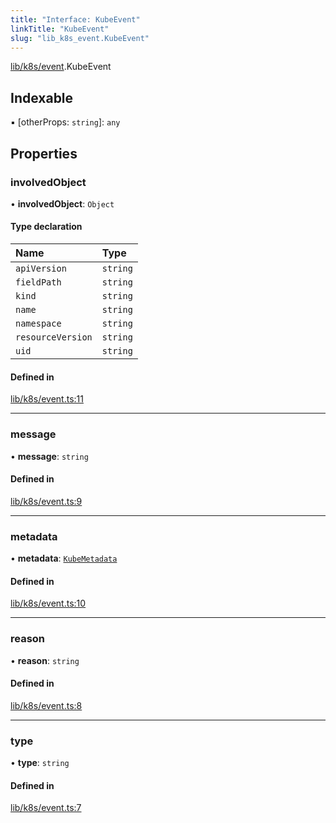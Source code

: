 ```yaml
---
title: "Interface: KubeEvent"
linkTitle: "KubeEvent"
slug: "lib_k8s_event.KubeEvent"
---
```


[lib/k8s/event](../modules/lib_k8s_event.md).KubeEvent

## Indexable

▪ [otherProps: `string`]: `any`

## Properties

### involvedObject

• **involvedObject**: `Object`

#### Type declaration

| Name | Type |
| :------ | :------ |
| `apiVersion` | `string` |
| `fieldPath` | `string` |
| `kind` | `string` |
| `name` | `string` |
| `namespace` | `string` |
| `resourceVersion` | `string` |
| `uid` | `string` |

#### Defined in

[lib/k8s/event.ts:11](https://github.com/headlamp-k8s/headlamp/blob/840d05a1/frontend/src/lib/k8s/event.ts#L11)

___

### message

• **message**: `string`

#### Defined in

[lib/k8s/event.ts:9](https://github.com/headlamp-k8s/headlamp/blob/840d05a1/frontend/src/lib/k8s/event.ts#L9)

___

### metadata

• **metadata**: [`KubeMetadata`](lib_k8s_cluster.KubeMetadata.md)

#### Defined in

[lib/k8s/event.ts:10](https://github.com/headlamp-k8s/headlamp/blob/840d05a1/frontend/src/lib/k8s/event.ts#L10)

___

### reason

• **reason**: `string`

#### Defined in

[lib/k8s/event.ts:8](https://github.com/headlamp-k8s/headlamp/blob/840d05a1/frontend/src/lib/k8s/event.ts#L8)

___

### type

• **type**: `string`

#### Defined in

[lib/k8s/event.ts:7](https://github.com/headlamp-k8s/headlamp/blob/840d05a1/frontend/src/lib/k8s/event.ts#L7)
